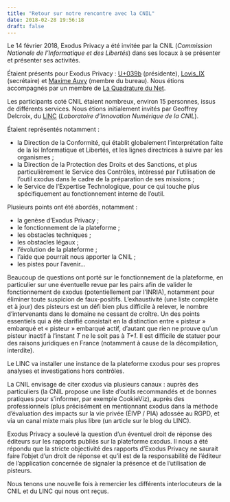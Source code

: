 ```yaml
---
title: "Retour sur notre rencontre avec la CNIL"
date: 2018-02-28 19:56:18
draft: false
---
```


Le 14 février 2018, Exodus Privacy a été invitée par la CNIL (_Commission Nationale de l’Informatique et des Libertés_) dans ses locaux à se présenter et présenter ses activités.

Étaient présents pour Exodus Privacy : [U+039b](https://esther.codes/about-me/) (présidente), [Lovis_IX](https://pleroma.tamanoir.foucry.net/users/LovisIX) (secrétaire) et [Maxime Auvy](https://open-freax.fr/ ) (membre du bureau). Nous étions accompagnés par un membre de [La Quadrature du Net](https://www.laquadrature.net/fr/).

Les participants coté CNIL étaient nombreux, environ 15 personnes, issus de différents services. Nous étions initialement invités par Geoffrey Delcroix, du [LINC](https://linc.cnil.fr/fr/propos-de-linc) (_Laboratoire d’Innovation Numérique de la CNIL_).

Étaient représentés notamment :

* la Direction de la Conformité, qui établit globalement l’interprétation faite de la loi Informatique et Libertés, et les lignes directrices à suivre par les organismes ;
* la Direction de la Protection des Droits et des Sanctions, et plus particulièrement le Service des Contrôles, intéressé par l’utilisation de l’outil εxodus dans le cadre de la préparation de ses missions ;
* le Service de l’Expertise Technologique, pour ce qui touche plus spécifiquement au fonctionnement interne de l’outil.

Plusieurs points ont été abordés, notamment :

* la genèse d’Exodus Privacy ;
* le fonctionnement de la plateforme ;
* les obstacles techniques ;
* les obstacles légaux ;
* l’évolution de la plateforme ;
* l’aide que pourrait nous apporter la CNIL ;
* les pistes pour l’avenir…

Beaucoup de questions ont porté sur le fonctionnement de la plateforme, en particulier sur une éventuelle revue par les pairs afin de valider le fonctionnement de εxodus (potentiellement par l’INRIA), notamment pour éliminer toute suspicion de faux-positifs. L’exhaustivité (une liste complète et à jour) des pisteurs est un défi bien plus difficile à relever, le nombre d’intervenants dans le domaine ne cessant de croître.
Un des points essentiels qui a été clarifié consistait en la distinction entre « pisteur » embarqué et « pisteur » embarqué actif, d’autant que rien ne prouve qu’un pisteur inactif à l’instant _T_ ne le soit pas à _T+1_. Il est difficile de statuer pour des raisons juridiques en France (notamment à cause de la décompilation, interdite).

Le LINC va installer une instance de la plateforme εxodus pour ses propres analyses et investigations hors contrôles.

La CNIL envisage de citer εxodus via plusieurs canaux : auprès des particuliers (la CNIL propose une liste d’outils recommandés et de bonnes pratiques pour s’informer, par exemple CookieViz), auprès des professionnels (plus précisément en mentionnant εxodus dans la méthode d’évaluation des impacts sur la vie privée (ÉIVP / PIA) adossée au RGPD, et via un canal mixte mais plus libre (un article sur le blog du LINC).

Exodus Privacy a soulevé la question d’un éventuel droit de réponse des éditeurs sur les rapports publiés sur la plateforme εxodus. Il nous a été répondu que la stricte objectivité des rapports d’Exodus Privacy ne saurait faire l’objet d’un droit de réponse et qu’il est de la responsabilité de l’éditeur de l’application concernée de signaler la présence et de l’utilisation de pisteurs.

Nous tenons une nouvelle fois à remercier les différents interlocuteurs de la CNIL et du LINC qui nous ont reçus.
